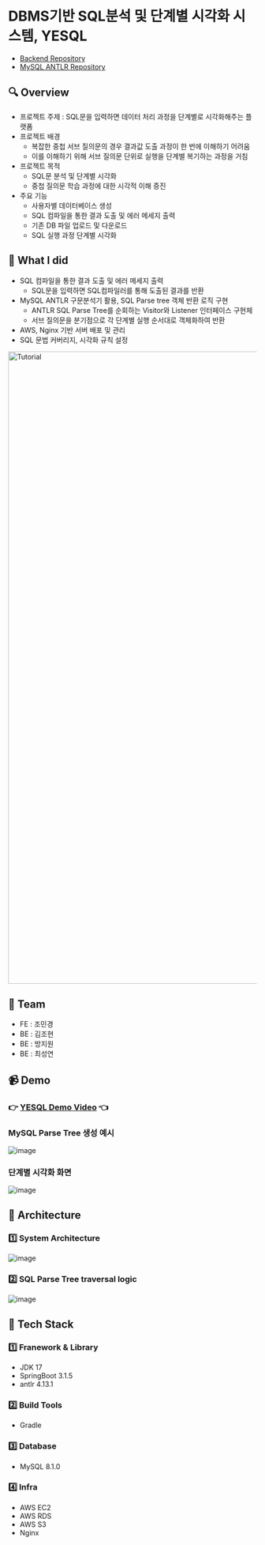 # DBMS기반 SQL분석 및 단계별 시각화 시스템, YESQL

- [Backend Repository](https://github.com/tjddus528/yesql_back)
- [MySQL ANTLR Repository](https://github.com/tjddus528/ANTLR_API)

## 🔍 Overview
- 프로젝트 주제 : SQL문을 입력하면 데이터 처리 과정을 단계별로 시각화해주는 플랫폼
- 프로젝트 배경
  - 복잡한 중첩 서브 질의문의 경우 결과값 도출 과정이 한 번에 이해하기 어려움
  - 이를 이해하기 위해 서브 질의문 단위로 실행을 단계별 복기하는 과정을 거침
- 프로젝트 목적
  - SQL문 분석 및 단계별 시각화
  - 중첩 질의문 학습 과정에 대한 시각적 이해 증진
- 주요 기능
  - 사용자별 데이터베이스 생성
  - SQL 컴파일을 통한 결과 도출 및 에러 메세지 출력
  - 기존 DB 파일 업로드 및 다운로드
  - SQL 실행 과정 단계별 시각화

## 🎯 What I did
- SQL 컴파일을 통한 결과 도출 및 에러 메세지 출력
  - SQL문을 입력하면 SQL컴파일러를 통해 도출된 결과를 반환
- MySQL ANTLR 구문분석기 활용, SQL Parse tree 객체 반환 로직 구현
  - ANTLR SQL Parse Tree를 순회하는 Visitor와 Listener 인터페이스 구현체
  - 서브 질의문을 분기점으로 각 단계별 실행 순서대로 객체화하여 반환
- AWS, Nginx 기반 서버 배포 및 관리
- SQL 문법 커버리지, 시각화 규칙 설정



<img width="1280" alt="Tutorial" src="https://github.com/23sjuCapstone/yesql_front/assets/102463368/356181cb-9376-4031-b94a-ed324b2bcbcf">

## 🌱 Team
- FE : 조민경
- BE : 김조현
- BE : 방지원
- BE : 최성연

## 📹 Demo
### 👉 [YESQL Demo Video](https://www.youtube.com/watch?v=DmY69Nw5GiU) 👈

### MySQL Parse Tree 생성 예시
![image](https://github.com/user-attachments/assets/c860ff1a-64b7-4047-9cb9-9f90e7639157)

### 단계별 시각화 화면
![image](https://github.com/user-attachments/assets/fe2148a7-a3d2-44f9-bf1a-4bf1ccd15378)


## 📌 Architecture
### 1️⃣ System Architecture
![image](https://github.com/user-attachments/assets/1ec238da-2869-445b-91af-f06bb6894751)

### 2️⃣ SQL Parse Tree traversal logic
![image](https://github.com/user-attachments/assets/05f1e684-4664-470d-9343-8a36cc5c3b77)



## 📕 Tech Stack
### 1️⃣ Franework & Library
- JDK 17
- SpringBoot 3.1.5
- antlr 4.13.1

### 2️⃣ Build Tools
- Gradle
  
### 3️⃣ Database
- MySQL 8.1.0

### 4️⃣ Infra
- AWS EC2
- AWS RDS
- AWS S3
- Nginx

